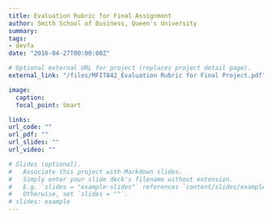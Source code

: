 ```yaml
---
title: Evaluation Rubric for Final Assignment
author: Smith School of Business, Queen's University 
summary: 
tags:
- devfa
date: "2016-04-27T00:00:00Z"

# Optional external URL for project (replaces project detail page).
external_link: "/files/MFIT842_Evaluation Rubric for Final Project.pdf"

image:
  caption: 
  focal_point: Smart

links:
url_code: ""
url_pdf: ""
url_slides: ""
url_video: ""

# Slides (optional).
#   Associate this project with Markdown slides.
#   Simply enter your slide deck's filename without extension.
#   E.g. `slides = "example-slides"` references `content/slides/example-slides.md`.
#   Otherwise, set `slides = ""`.
# slides: example
---
```


